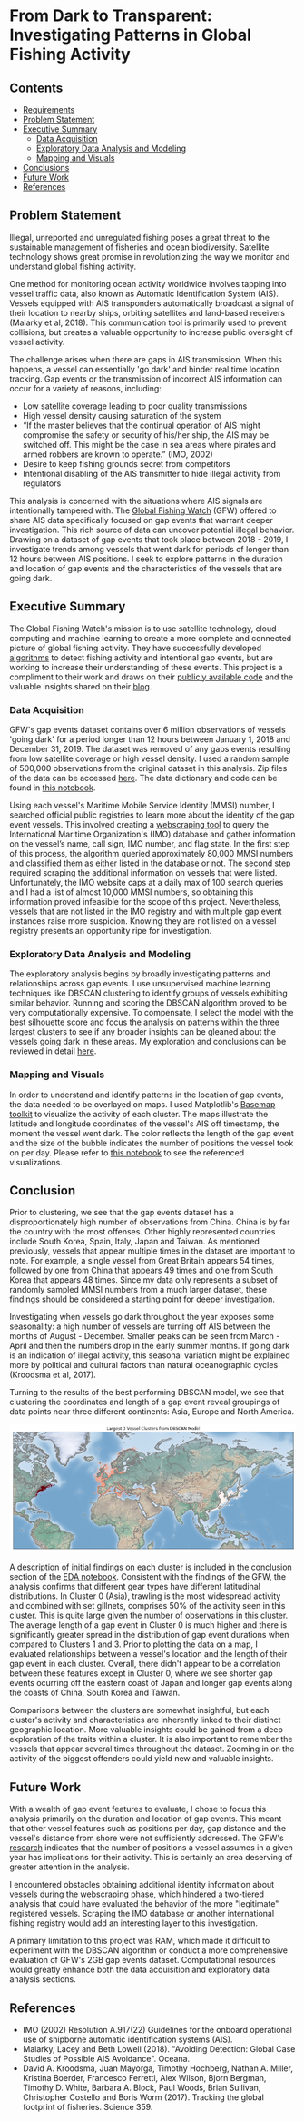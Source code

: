 # From Dark to Transparent: Investigating Patterns in Global Fishing Activity

## Contents
- [Requirements](https://github.com/jessicarose00/Capstone/blob/master/requirements.txt)
- [Problem Statement](#Problem-Statement)
- [Executive Summary](#Executive-Summary)
    - [Data Acquisition](#Data-Acquisition)
    - [Exploratory Data Analysis and Modeling](#Exploratory-Data-Analysis-and-Modeling)
    - [Mapping and Visuals](#Mapping-and-Visuals)
- [Conclusions](#Conclusion)
- [Future Work](#Future-Work)
- [References](#References)

## Problem Statement
Illegal, unreported and unregulated fishing poses a great threat to the sustainable management of fisheries and ocean biodiversity. Satellite technology shows great promise in revolutionizing the way we monitor and understand global fishing activity.

One method for monitoring ocean activity worldwide involves tapping into vessel traffic data, also known as Automatic Identification System (AIS). Vessels equipped with AIS transponders automatically broadcast a signal of their location to nearby ships, orbiting satellites and land-based receivers (Malarky et al, 2018). This communication tool is primarily used to prevent collisions, but creates a valuable opportunity to increase public oversight of vessel activity.  

The challenge arises when there are gaps in AIS transmission. When this happens, a vessel can essentially 'go dark' and hinder real time location tracking. Gap events or the transmission of incorrect AIS information can occur for a variety of reasons, including:
- Low satellite coverage leading to poor quality transmissions
- High vessel density causing saturation of the system
- “If the master believes that the continual operation of AIS might compromise the safety or security of his/her ship, the AIS may be switched off. This might be the case in sea areas where pirates and armed robbers are known to operate.” (IMO, 2002)
- Desire to keep fishing grounds secret from competitors
- Intentional disabling of the AIS transmitter to hide illegal activity from regulators

This analysis is concerned with the situations where AIS signals are intentionally tampered with. The [Global Fishing Watch](https://globalfishingwatch.org/) (GFW) offered to share AIS data specifically focused on gap events that warrant deeper investigation. This rich source of data can uncover potential illegal behavior. Drawing on a dataset of gap events that took place between 2018 - 2019, I investigate trends among vessels that went dark for periods of longer than 12 hours between AIS positions. I seek to explore patterns in the duration and location of gap events and the characteristics of the vessels that are going dark.

## Executive Summary
The Global Fishing Watch's mission is to use satellite technology, cloud computing and machine learning to create a more complete and connected picture of global fishing activity. They have successfully developed [algorithms](https://globalfishingwatch.org/datasets-and-code/fishing-detection-models/) to detect fishing activity and intentional gap events, but are working to increase their understanding of these events. This project is a compliment to their work and draws on their [publicly available code](https://globalfishingwatch.org/datasets-and-code/) and the valuable insights shared on their [blog](https://globalfishingwatch.org/blog/). 

### Data Acquisition
GFW's gap events dataset contains over 6 million observations of vessels 'going dark' for a period longer than 12 hours between January 1, 2018 and December 31, 2019. The dataset was removed of any gaps events resulting from low satellite coverage or high vessel density. I used a random sample of 500,000 observations from the original dataset in this analysis. Zip files of the data can be accessed [here](https://drive.google.com/file/d/1EwedpBe6VvyUUM6Q0_ETVD-sr7P9Oo0k/view?usp=sharing). The data dictionary and code can be found in [this notebook](https://github.com/jessicarose00/Capstone/blob/master/code/01_Data_Acquisition_RawGapEvents.ipynb). 

Using each vessel's Maritime Mobile Service Identity (MMSI) number, I searched official public registries to learn more about the identity of the gap event vessels. This involved creating a [webscraping tool](https://github.com/jessicarose00/Capstone/blob/master/code/02_Data_Acquisition_Scraping.ipynb) to query the International Maritime Organization's (IMO) database and gather information on the vessel’s name, call sign, IMO number, and flag state. In the first step of this process, the algorithm queried approximately 80,000 MMSI numbers and classified them as either listed in the database or not. The second step required scraping the additional information on vessels that were listed. Unfortunately, the IMO website caps at a daily max of 100 search queries and I had a list of almost 10,000 MMSI numbers, so obtaining this information proved infeasible for the scope of this project. Nevertheless, vessels that are not listed in the IMO registry and with multiple gap event instances raise more suspicion. Knowing they are not listed on a vessel registry presents an opportunity ripe for investigation.

### Exploratory Data Analysis and Modeling
The exploratory analysis begins by broadly investigating patterns and relationships across gap events. I use unsupervised machine learning techniques like DBSCAN clustering to identify groups of vessels exhibiting similar behavior. Running and scoring the DBSCAN algorithm proved to be very computationally expensive. To compensate, I select the model with the best silhouette score and focus the analysis on patterns within the three largest clusters to see if any broader insights can be gleaned about the vessels going dark in these areas. My exploration and conclusions can be reviewed in detail [here](https://github.com/jessicarose00/Capstone/blob/master/code/03_EDA.ipynb).

### Mapping and Visuals
In order to understand and identify patterns in the location of gap events, the data needed to be overlayed on maps. I used Matplotlib's [Basemap toolkit](https://matplotlib.org/basemap/) to visualize the activity of each cluster. The maps illustrate the latitude and longitude coordinates of the vessel's AIS off timestamp, the moment the vessel went dark. The color reflects the length of the gap event and the size of the bubble indicates the number of positions the vessel took on per day. Please refer to [this notebook](https://github.com/jessicarose00/Capstone/blob/master/code/04_Visualization.ipynb) to see the referenced visualizations.

## Conclusion
Prior to clustering, we see that the gap events dataset has a disproportionately high number of observations from China. China is by far the country with the most offenses. Other highly represented countries include South Korea, Spain, Italy, Japan and Taiwan. As mentioned previously, vessels that appear multiple times in the dataset are important to note. For example, a single vessel from Great Britain appears 54 times, followed by one from China that appears 49 times and one from South Korea that appears 48 times. Since my data only represents a subset of randomly sampled MMSI numbers from a much larger dataset, these findings should be considered a starting point for deeper investigation.  

Investigating when vessels go dark throughout the year exposes some seasonality: a high number of vessels are turning off AIS between the months of August - December. Smaller peaks can be seen from March - April and then the numbers drop in the early summer months. If going dark is an indication of illegal activity, this seasonal variation might be explained more by political and cultural factors than natural oceanographic cycles (Kroodsma et al, 2017).  

Turning to the results of the best performing DBSCAN model, we see that clustering the coordinates and length of a gap event reveal groupings of data points near three different continents: Asia, Europe and North America.

![](images/Global_Map.png)

A description of initial findings on each cluster is included in the conclusion section of the [EDA notebook](https://github.com/jessicarose00/Capstone/blob/master/code/03_EDA.ipynb). Consistent with the findings of the GFW, the analysis confirms that different gear types have different latitudinal distributions. In Cluster 0 (Asia), trawling is the most widespread activity and combined with set gillnets, comprises 50% of the activity seen in this cluster. This is quite large given the number of observations in this cluster. The average length of a gap event in Cluster 0 is much higher and there is significantly greater spread in the distribution of gap event durations when compared to Clusters 1 and 3. Prior to plotting the data on a map, I evaluated relationships between a vessel's location and the length of their gap event in each cluster. Overall, there didn't appear to be a correlation between these features except in Cluster 0, where we see shorter gap events ocurring off the eastern coast of Japan and longer gap events along the coasts of China, South Korea and Taiwan.  

Comparisons between the clusters are somewhat insightful, but each cluster's activity and characteristics are inherently linked to their distinct geographic location. More valuable insights could be gained from a deep exploration of the traits within a cluster. It is also important to remember the vessels that appear several times throughout the dataset. Zooming in on the activity of the biggest offenders could yield new and valuable insights.  

## Future Work

With a wealth of gap event features to evaluate, I chose to focus this analysis primarily on the duration and location of gap events. This meant that other vessel features such as positions per day, gap distance and the vessel's distance from shore were not sufficiently addressed. The GFW's [research](https://globalfishingwatch.org/data-blog/updated-fishing-lists-version-0-2/) indicates that the number of positions a vessel assumes in a given year has implications for their activity. This is certainly an area deserving of greater attention in the analysis.  

I encountered obstacles obtaining additional identity information about vessels during the webscraping phase, which hindered a two-tiered analysis that could have evaluated the behavior of the more "legitimate" registered vessels. Scraping the IMO database or another international fishing registry would add an interesting layer to this investigation.  

A primary limitation to this project was RAM, which made it difficult to experiment with the DBSCAN algorithm or conduct a more comprehensive evaluation of GFW's 2GB gap events dataset. Computational resources would greatly enhance both the data acquisition and exploratory data analysis sections.  

## References
- IMO (2002) Resolution A.917(22) Guidelines for the onboard operational use of shipborne automatic identification systems (AIS).  
- Malarky, Lacey and Beth Lowell (2018). "Avoiding Detection: Global Case Studies of Possible AIS Avoidance". Oceana.   
- David A. Kroodsma, Juan Mayorga, Timothy Hochberg, Nathan A. Miller, Kristina Boerder, Francesco Ferretti, Alex Wilson, Bjorn Bergman, Timothy D. White, Barbara A. Block, Paul Woods, Brian Sullivan, Christopher Costello and Boris Worm (2017). Tracking the global footprint of fisheries. Science 359.

